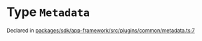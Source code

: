 # Type `Metadata`
<sub>Declared in [packages/sdk/app-framework/src/plugins/common/metadata.ts:7](https://github.com/dxos/dxos/blob/bdc1200dc/packages/sdk/app-framework/src/plugins/common/metadata.ts#L7)</sub>







